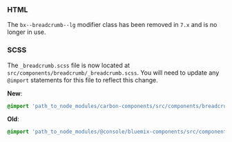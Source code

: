 ### HTML

The `bx--breadcrumb--lg` modifier class has been removed in `7.x` and is no longer in use.

### SCSS

The `_breadcrumb.scss` file is now located at `src/components/breadcrumb/_breadcrumb.scss`. You will need to update any `@import` statements for this file to reflect this change.

**New**: 
```scss
@import 'path_to_node_modules/carbon-components/src/components/breadcrumb/breadcrumb';
```

**Old**: 
```scss
@import 'path_to_node_modules/@console/bluemix-components/src/components/breadcrumb/breadcrumb';
```
